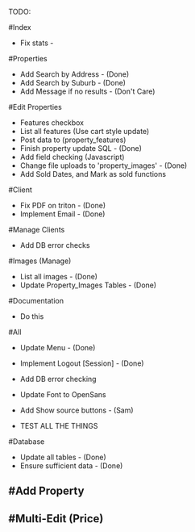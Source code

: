 TODO:

#Index
- Fix stats -

#Properties
- Add Search by Address - (Done)
- Add Search by Suburb - (Done)
- Add Message if no results - (Don't Care)

#Edit Properties
- Features checkbox
- List all features (Use cart style update)
- Post data to (property_features)
- Finish property update SQL - (Done)
- Add field checking (Javascript)
- Change file uploads to 'property_images' - (Done)
- Add Sold Dates, and Mark as sold functions

#Client
- Fix PDF on triton - (Done)
- Implement Email - (Done)

#Manage Clients
- Add DB error checks

#Images (Manage)
- List all images - (Done)
- Update Property_Images Tables - (Done)

#Documentation
- Do this

#All 
- Update Menu - (Done)
- Implement Logout [Session] - (Done)
- Add DB error checking

- Update Font to OpenSans
- Add Show source buttons - (Sam)
- TEST ALL THE THINGS

#Database
- Update all tables - (Done)
- Ensure sufficient data - (Done)

#Add Property
-

#Multi-Edit (Price)
- 